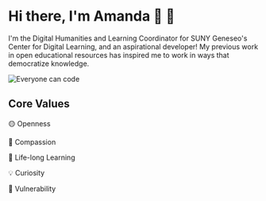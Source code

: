 # Hi there, I'm Amanda :wave: :sunflower:

I'm the Digital Humanities and Learning Coordinator for SUNY Geneseo's Center for Digital Learning, and an aspirational developer! My previous work in open educational resources has inspired me to work in ways that democratize knowledge.

![Everyone can code](../images/code.jpg)

## Core Values

:yellow_circle: Openness

:cherry_blossom: Compassion

:open_book: Life-long Learning

:bulb: Curiosity

:seedling: Vulnerability

<!--
**ajeannette/ajeannette** is a ✨ _special_ ✨ repository because its `README.md` (this file) appears on your GitHub profile.

Here are some ideas to get you started:

- 🔭 I’m currently working on ...
- 🌱 I’m currently learning ...
- 👯 I’m looking to collaborate on ...
- 🤔 I’m looking for help with ...
- 💬 Ask me about ...
- 📫 How to reach me: ...
- 😄 Pronouns: ...
- ⚡ Fun fact: ...
-->
